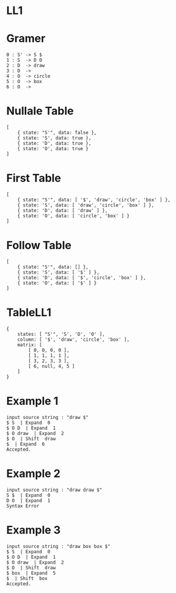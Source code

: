 # LL1

# Gramer

    0 : S' -> S $
    1 : S  -> D O
    2 : D  -> draw
    3 : D  -> 
    4 : O  -> circle
    5 : O  -> box
    6 : O  ->

# Nullale Table 

    [
        { state: "S'", data: false },
        { state: 'S', data: true },
        { state: 'D', data: true },
        { state: 'O', data: true }
    ]

# First Table 

    [
        { state: "S'", data: [ '$', 'draw', 'circle', 'box' ] },
        { state: 'S', data: [ 'draw', 'circle', 'box' ] },
        { state: 'D', data: [ 'draw' ] },
        { state: 'O', data: [ 'circle', 'box' ] }
    ]

# Follow Table 

    [
        { state: "S'", data: [] },
        { state: 'S', data: [ '$' ] },
        { state: 'D', data: [ '$', 'circle', 'box' ] },
        { state: 'O', data: [ '$' ] }
    ]

# TableLL1 

    {
        states: [ "S'", 'S', 'D', 'O' ],
        column: [ '$', 'draw', 'circle', 'box' ],
        matrix: [ 
            [ 0, 0, 0, 0 ], 
            [ 1, 1, 1, 1 ], 
            [ 3, 2, 3, 3 ],
            [ 6, null, 4, 5 ] 
        ]
    }

# Example 1

    input source string : "draw $"
    $ S  | Expand  0
    $ O D  | Expand  1
    $ O draw  | Expand  2
    $ O  | Shift  draw
    $  | Expand  6
    Accepted.

# Example 2

    input source string : "draw draw $"
    S $  | Expand  0
    D O  | Expand  1
    Syntax Error

# Example 3
    input source string : "draw box box $"
    $ S  | Expand  0
    $ O D  | Expand  1
    $ O draw  | Expand  2
    $ O  | Shift  draw
    $ box  | Expand  5
    $  | Shift  box
    Accepted.